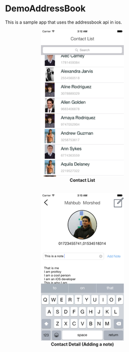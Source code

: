 # DemoAddressBook
This is a sample app that uses the addressbook api in ios.

<center>
<img src="https://raw.githubusercontent.com/prottoy/DemoAdressBook/b6bbfadfcb84d7f39da1d38c83595837ef512a0b/Screenshots/Contacts.png" height="480" />
<br/>
<b>Contact List</b>
</center>

<center>
<br/>

<br/>
<img src="https://raw.githubusercontent.com/prottoy/DemoAdressBook/b6bbfadfcb84d7f39da1d38c83595837ef512a0b/Screenshots/Profile.png" height="480" />
<br/>
<b>Contact Detail (Adding a note)</b>
</center>
